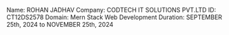 Name: ROHAN JADHAV
Company: CODTECH IT SOLUTIONS PVT.LTD
ID: CT12DS2578
Domain: Mern Stack Web Development
Duration: SEPTEMBER 25th, 2024 to NOVEMBER 25th, 2024

